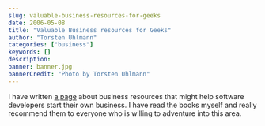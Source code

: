 ```yaml
---
slug: valuable-business-resources-for-geeks
date: 2006-05-08
title: "Valuable Business resources for Geeks"
author: "Torsten Uhlmann"
categories: ["business"]
keywords: []
description:
banner: banner.jpg
bannerCredit: "Photo by Torsten Uhlmann"
---
```


I have written [a page](http://blog.agynamix.de/?page_id=41) about business resources that might help software developers start their own business. I have read the books myself and really recommend them to everyone who is willing to adventure into this area.
